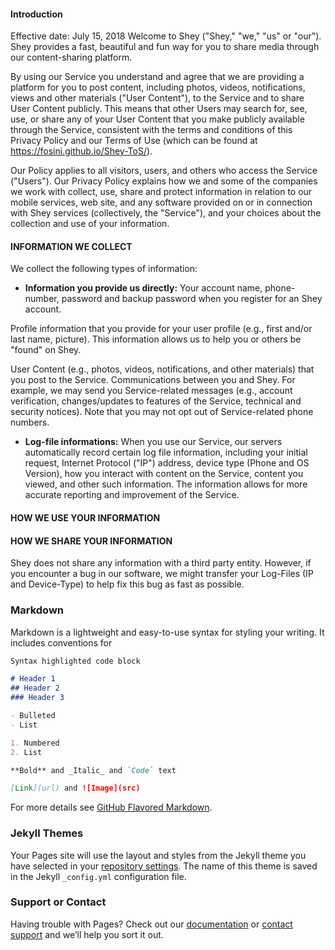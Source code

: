 #### Introduction

Effective date: July 15, 2018
Welcome to Shey ("Shey," "we," "us" or "our"). Shey provides a fast, beautiful and fun way for you to share media through our content-sharing platform. 

By using our Service you understand and agree that we are providing a platform for you to post content, including photos, videos, notifications, views and other materials ("User Content"), to the Service and to share User Content publicly. This means that other Users may search for, see, use, or share any of your User Content that you make publicly available through the Service, consistent with the terms and conditions of this Privacy Policy and our Terms of Use (which can be found at https://fosini.github.io/Shey-ToS/).

Our Policy applies to all visitors, users, and others who access the Service ("Users").
Our Privacy Policy explains how we and some of the companies we work with collect, use, share and protect information in relation to our mobile services, web site, and any software provided on or in connection with Shey services (collectively, the "Service"), and your choices about the collection and use of your information.



#### INFORMATION WE COLLECT

We collect the following types of information:

- **Information you provide us directly:**
Your account name, phone-number, password and backup password when you register for an Shey account.

Profile information that you provide for your user profile (e.g., first and/or last name,  picture). This information allows us to help you or others be "found" on Shey.

User Content (e.g., photos, videos, notifications, and other materials) that you post to the Service.
Communications between you and Shey. For example, we may send you Service-related messages (e.g., account verification, changes/updates to features of the Service, technical and security notices). Note that you may not opt out of Service-related phone numbers.


- **Log-file informations:**
When you use our Service, our servers automatically record certain log file information, including your initial request, Internet Protocol ("IP") address, device type (Phone and OS Version), how you interact with content on the Service, content you viewed, and other such information. The information allows for more accurate reporting and improvement of the Service.



#### HOW WE USE YOUR INFORMATION



#### HOW WE SHARE YOUR INFORMATION
Shey does not share any information with a third party entity. However, if you encounter a bug in our software, we might transfer your Log-Files (IP and Device-Type) to help fix this bug as fast as possible.




### Markdown

Markdown is a lightweight and easy-to-use syntax for styling your writing. It includes conventions for

```markdown
Syntax highlighted code block

# Header 1
## Header 2
### Header 3

- Bulleted
- List

1. Numbered
2. List

**Bold** and _Italic_ and `Code` text

[Link](url) and ![Image](src)
```

For more details see [GitHub Flavored Markdown](https://guides.github.com/features/mastering-markdown/).

### Jekyll Themes

Your Pages site will use the layout and styles from the Jekyll theme you have selected in your [repository settings](https://github.com/fosini/Shey-Legal/settings). The name of this theme is saved in the Jekyll `_config.yml` configuration file.

### Support or Contact

Having trouble with Pages? Check out our [documentation](https://help.github.com/categories/github-pages-basics/) or [contact support](https://github.com/contact) and we’ll help you sort it out.
